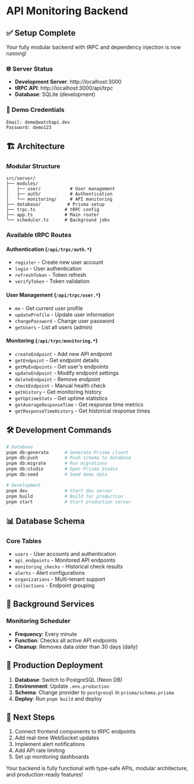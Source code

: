 # API Monitoring Backend

## ✅ **Setup Complete**

Your fully modular backend with tRPC and dependency injection is now running!

### 🌐 **Server Status**

- **Development Server**: http://localhost:3000
- **tRPC API**: http://localhost:3000/api/trpc
- **Database**: SQLite (development)

### 🔐 **Demo Credentials**

```
Email: demo@watchapi.dev
Password: demo123
```

## 🏗️ **Architecture**

### **Modular Structure**

```
src/server/
├── modules/
│   ├── user/           # User management
│   ├── auth/           # Authentication
│   └── monitoring/     # API monitoring
├── database/          # Prisma setup
├── trpc.ts           # tRPC config
├── app.ts            # Main router
└── scheduler.ts      # Background jobs
```

### **Available tRPC Routes**

#### **Authentication** (`/api/trpc/auth.*`)

- `register` - Create new user account
- `login` - User authentication
- `refreshToken` - Token refresh
- `verifyToken` - Token validation

#### **User Management** (`/api/trpc/user.*`)

- `me` - Get current user profile
- `updateProfile` - Update user information
- `changePassword` - Change user password
- `getUsers` - List all users (admin)

#### **Monitoring** (`/api/trpc/monitoring.*`)

- `createEndpoint` - Add new API endpoint
- `getEndpoint` - Get endpoint details
- `getMyEndpoints` - Get user's endpoints
- `updateEndpoint` - Modify endpoint settings
- `deleteEndpoint` - Remove endpoint
- `checkEndpoint` - Manual health check
- `getHistory` - Get monitoring history
- `getUptimeStats` - Get uptime statistics
- `getAverageResponseTime` - Get response time metrics
- `getResponseTimeHistory` - Get historical response times

## 🛠️ **Development Commands**

```bash
# Database
pnpm db:generate      # Generate Prisma client
pnpm db:push          # Push schema to database
pnpm db:migrate       # Run migrations
pnpm db:studio        # Open Prisma Studio
pnpm db:seed          # Seed demo data

# Development
pnpm dev              # Start dev server
pnpm build            # Build for production
pnpm start            # Start production server
```

## 📊 **Database Schema**

### **Core Tables**

- `users` - User accounts and authentication
- `api_endpoints` - Monitored API endpoints
- `monitoring_checks` - Historical check results
- `alerts` - Alert configurations
- `organizations` - Multi-tenant support
- `collections` - Endpoint grouping

## 🔄 **Background Services**

### **Monitoring Scheduler**

- **Frequency**: Every minute
- **Function**: Checks all active API endpoints
- **Cleanup**: Removes data older than 30 days (daily)

## 🚀 **Production Deployment**

1. **Database**: Switch to PostgreSQL (Neon DB)
2. **Environment**: Update `.env.production`
3. **Schema**: Change provider to `postgresql` in `prisma/schema.prisma`
4. **Deploy**: Run `pnpm build` and deploy

## 📝 **Next Steps**

1. Connect frontend components to tRPC endpoints
2. Add real-time WebSocket updates
3. Implement alert notifications
4. Add API rate limiting
5. Set up monitoring dashboards

Your backend is fully functional with type-safe APIs, modular architecture, and production-ready features!
